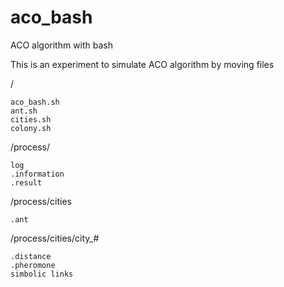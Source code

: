 # aco_bash
ACO algorithm with bash

This is an experiment to simulate ACO algorithm by moving files

/

    aco_bash.sh
    ant.sh
    cities.sh
    colony.sh
    
/process/

    log
    .information
    .result
    
/process/cities

    .ant
    
/process/cities/city_#

    .distance
    .pheromone
    simbolic links
